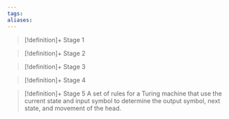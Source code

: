 ```yaml
---
tags:
aliases:
---
```


> [!definition]+ Stage 1
>

> [!definition]+ Stage 2
>

> [!definition]+ Stage 3
>

> [!definition]+ Stage 4
>

> [!definition]+ Stage 5
> A set of rules for a Turing machine that use the current state and input symbol to determine the output symbol, next state, and movement of the head.



